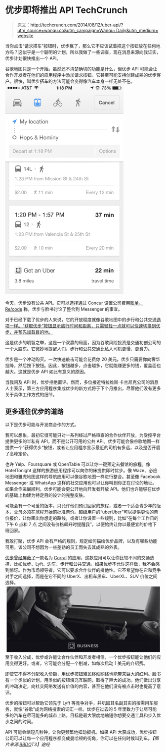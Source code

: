 # 优步即将推出 API TechCrunch

> 原文：<http://techcrunch.com/2014/08/12/uber-api/?utm_source=wanqu.co&utm_campaign=Wanqu+Daily&utm_medium=website>

当你点击“请求搭车”按钮时，优步赢了，那么它不应该试着把这个按钮放在任何地方吗？这似乎是一个聪明的计划，所以我做了一些调查，现在消息来源向我证实，优步计划很快推出一个 API。

谷歌地图只是一个开始。虽然还不清楚确切的功能是什么，但优步 API 可能会让合作开发者在他们的应用程序中添加请求按钮。它甚至可能支持创建成熟的优步客户。很快，叫优步搭车的方法可能会变得像汽车本身一样无处不在。![Uber Button](img/da23bcec94baff5ccd1ac3cc91e7d997.png)

今天，优步没有公共 API。它可以选择通过 Concur 设置公司费用[账单。](https://beta.techcrunch.com/2014/07/29/concur-startup-partnerships/) [Re/code](http://recode.net/2014/07/24/facebook-and-uber-discuss-integration-of-car-service-into-messenger/) 称，优步与脸书讨论了整合到 Messenger 的事宜。

对于已经下载了优步的人来说，它的开放程度就像谷歌地图中的步行和公共交通[选项一样。“获取优步”按钮显示旅行时间和距离，只需轻轻一点就可以快速切换到优步，并预先加载目的地。](https://beta.techcrunch.com/2014/05/06/google-maps-on-mobile-gets-uber-integration-and-more/)

这是优步的明智之举，这是一个双赢的局面，因为谷歌风险投资是交通初创公司的一个大股东。它微妙地提醒人们，步行和公共交通比私人司机更慢、更费力。

优步是一个冲动购买。一次快速敲击可能会花费你 20 美元。优步只需要你向奢华投降，然后按下按钮。因此，按钮越多，点击越多，它就能赚更多的钱，覆盖面也越大。这就是优步 API 如此有意义的原因。

当我问及 API 时，优步拒绝置评。然而，多位接近特拉维斯·卡兰尼克公司的消息人士表示，第三方应用程序集成优步的新方式将于下个月推出，尽管他们没有更多关于具体工作方式的细节。

## 更多通往优步的道路

以下是优步可能与开发商合作的方式。

我可以想象，最初它很可能只对一系列经过严格审查的合作伙伴开放，为受控平台提供更多的半私有 API，而不是公开可用的公共 API。优步可能会像谷歌地图一样提供一个“获得优步”按钮，或者让应用程序显示最近的司机有多远，以及是否开启了高峰定价。

也许 Yelp、Foursquare 或 OpenTable 可以让你一键预定去餐馆的旅程。像 HotelTonight 这样的旅游应用程序可以向你的床提供即时优步。像 Waze、必应地图和雅虎地图这样的导航应用可以像谷歌地图一样进行整合。甚至像 Facebook Messenger 或 WhatsApp 这样的社交应用也可以让你叫到你正在讨论的地址。如果合作进展顺利，优步可能会更公开地向开发者开放 API。他们也许能够在优步的基础上构建为特定目的设计的完整皮肤。

可能会有一个可爱的版本，只允许他们预订回家的旅程，或者一个适合青少年的版本，父母必须在旅程开始前批准票价。超级用户的“uberUber”可以提供更快的票价报价，让你画出你想走的路线，或者让你设置一些规则，比如“在每个工作日的下午 6 点和 7 点 之间没有价格飙升时提醒我”，以便始终让你以最便宜的价格下班回家。

我敢打赌，优步 API 会有严格的规则，规定如何描绘优步品牌，以及有哪些功能可用。该公司不想因为一些差劲的员工而失去其成熟的外表。

[优步曾经屏蔽了](https://beta.techcrunch.com/2013/06/02/corral-lyft/)一款名为 [Corral](https://beta.techcrunch.com/2013/03/29/stranded-in-sf-corral-rides-shows-uber-lyft-sidecar-and-muni-in-one-app/) 的应用，这款应用可以让你比较不同的交通选择，比如优步、Lyft、边车、步行和公共交通。如果优步不允许这样做，我不会感到惊讶。作为市场领导者，它可以要求合作伙伴的排他性。它不希望你在它和竞争对手之间选择，而是在它不同的 UberX、出租车黑车、UberXL、SUV 价位之间选择。![Screen Shot 2014-08-10 at 1.33.48 PM](img/6d728ca7d5b162c8a93929ab14bbef81.png)至于收入分成，优步或许能让合作伙伴和开发者相信，一个优步按钮能让他们的应用变得更好。或者，它可能会分配一个削减，如每次启动 1 美元的介绍费。

即使它不得不分配收入份额，用优步按钮殖民移动网络也能带来巨大的红利。脸书有一个类似的计划，用类似的按钮填充互联网，取得了巨大的成功。他们做出分享的冲动决定，向社交网络发送有价值的内容，甚至在他们没有被点击时也提高了意识。

优步的按钮可以帮助它领先于 Lyft 等竞争对手，并巩固其名副其实的按需用车服务，就像“谷歌”成为网络搜索的词汇一样。优步在过去的 5 年里致力于让尽可能多的汽车在尽可能多的城市上路。目标是最大限度地缩短你想要交通工具和步入优步之间的时间。

API 可能会缩短几秒钟，让你更频繁地扣动扳机。如果 API 大获成功，优步按钮公司可以让每一个应用程序都变成曼哈顿的街角，你可以在任何时候叫到车。*【图片来源:[BBDO](http://www.bbdo.com/)T3】途经*